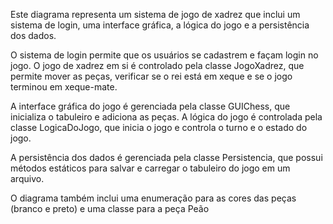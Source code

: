 Este diagrama representa um sistema de jogo de xadrez que inclui um sistema de login, uma interface gráfica, a lógica do jogo e a persistência dos dados.

O sistema de login permite que os usuários se cadastrem e façam login no jogo. O jogo de xadrez em si é controlado pela classe JogoXadrez, que permite mover as peças, verificar se o rei está em xeque e se o jogo terminou em xeque-mate.

A interface gráfica do jogo é gerenciada pela classe GUIChess, que inicializa o tabuleiro e adiciona as peças. A lógica do jogo é controlada pela classe LogicaDoJogo, que inicia o jogo e controla o turno e o estado do jogo.

A persistência dos dados é gerenciada pela classe Persistencia, que possui métodos estáticos para salvar e carregar o tabuleiro do jogo em um arquivo.

O diagrama também inclui uma enumeração para as cores das peças (branco e preto) e uma classe para a peça Peão
